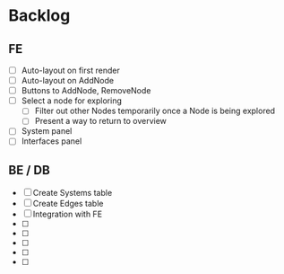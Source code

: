 # Backlog

## FE

- [ ] Auto-layout on first render
- [ ] Auto-layout on AddNode
- [ ] Buttons to AddNode, RemoveNode
- [ ] Select a node for exploring
  - [ ] Filter out other Nodes temporarily once a Node is being explored
  - [ ] Present a way to return to overview
- [ ] System panel
- [ ] Interfaces panel

## BE / DB

- [ ] Create Systems table
- [ ] Create Edges table
- [ ] Integration with FE
- [ ]
- [ ]
- [ ]
- [ ]
- [ ]
